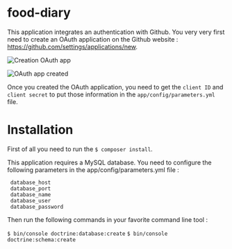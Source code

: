 food-diary
==========

This application integrates an authentication with Github. You very very first need
 to create an OAuth application on the Github website : https://github.com/settings/applications/new.
 
 ![Creation OAuth app](https://cloud.githubusercontent.com/assets/667519/25222203/1d9ad858-25b8-11e7-8a8c-7980a53c971f.png)

 
 ![OAuth app created](https://cloud.githubusercontent.com/assets/667519/25222188/08488aae-25b8-11e7-8f5e-b240b28c46ab.png)
 
 Once you created the OAuth application, you need to get the `client ID` and
 `client secret` to put those information in the `app/config/parameters.yml` file.
 
Installation
============
 
First of all you need to run the `$ composer install`.
 
 This application requires a MySQL database. You need to configure the following parameters in the app/config/parameters.yml
 file :
 
     database_host
     database_port
     database_name
     database_user
     database_password
Then run the following commands in your favorite command line tool :

`$ bin/console doctrine:database:create`
`$ bin/console doctrine:schema:create`
